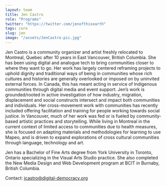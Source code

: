 ```yaml
---
layout: team
title: Jen Castro
role: "Programs"
twitter: "https://twitter.com/jenofthisearth"
tags: core
slug: jen
image: "/assets/JenCastro-pic.jpg"
---
```

Jen Castro is a community organizer and artist freshly relocated to Montreal, Quebec after 10 years in East Vancouver, British Columbia. She has been using digital and analogue tech to bring communities closer to where they want to go. Her work has largely centered reframing projects to uphold dignity and traditional ways of being in communities whose rich cultures and histories are generally overlooked or imposed on by uninvited external forces. In Canada, this has meant acting in service of Indigenous communities through digital media and event support. Jen’s work is grounded/rooted in active investigation of how industry, migration, displacement and social constructs intersect and impact both communities and individuals. Her cross-movement work with communities has recently included offering facilitation and training for people working towards social justice. In Vancouver, much of her work was fed or is fueled by community-based artistic practices and storytelling. While living in Montreal in the current context of limited access to communities due to health measures, she is focused on adapting materials and methodologies for learning to use Mapeo, and is driven to expand explorations of cross cultural communities through language, technology and art.

Jen has a Bachelor of Fine Arts degree from York University in Toronto, Ontario specializing in the Visual Arts Studio practice. She also completed the New Media Design and Web Development program at BCIT in Burnaby, British Columbia.

Contact: [jcastro@digital-democracy.org](mailto:jcastro@digital-democracy.org)
